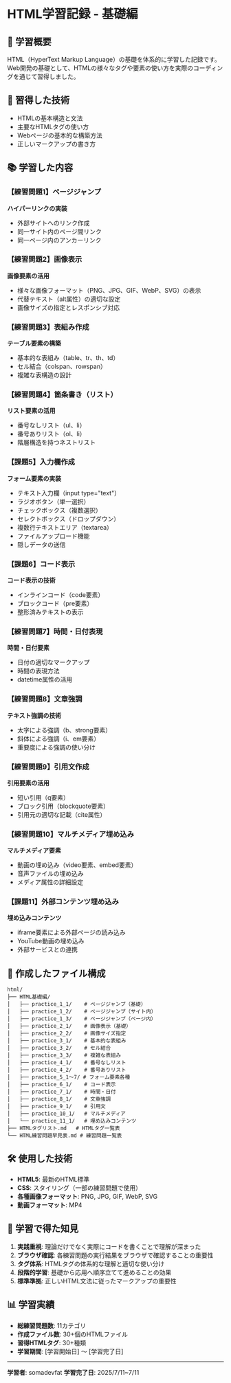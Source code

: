 # HTML学習記録 - 基礎編

## 📖 学習概要
HTML（HyperText Markup Language）の基礎を体系的に学習した記録です。  
Web開発の基礎として、HTMLの様々なタグや要素の使い方を実際のコーディングを通じて習得しました。

## 🎯 習得した技術
- HTMLの基本構造と文法
- 主要なHTMLタグの使い方
- Webページの基本的な構築方法
- 正しいマークアップの書き方

## 📚 学習した内容

### 【練習問題1】ページジャンプ
**ハイパーリンクの実装**
- 外部サイトへのリンク作成
- 同一サイト内のページ間リンク
- 同一ページ内のアンカーリンク

### 【練習問題2】画像表示
**画像要素の活用**
- 様々な画像フォーマット（PNG、JPG、GIF、WebP、SVG）の表示
- 代替テキスト（alt属性）の適切な設定
- 画像サイズの指定とレスポンシブ対応

### 【練習問題3】表組み作成
**テーブル要素の構築**
- 基本的な表組み（table、tr、th、td）
- セル結合（colspan、rowspan）
- 複雑な表構造の設計

### 【練習問題4】箇条書き（リスト）
**リスト要素の活用**
- 番号なしリスト（ul、li）
- 番号ありリスト（ol、li）
- 階層構造を持つネストリスト

### 【課題5】入力欄作成
**フォーム要素の実装**
- テキスト入力欄（input type="text"）
- ラジオボタン（単一選択）
- チェックボックス（複数選択）
- セレクトボックス（ドロップダウン）
- 複数行テキストエリア（textarea）
- ファイルアップロード機能
- 隠しデータの送信

### 【課題6】コード表示
**コード表示の技術**
- インラインコード（code要素）
- ブロックコード（pre要素）
- 整形済みテキストの表示

### 【練習問題7】時間・日付表現
**時間・日付要素**
- 日付の適切なマークアップ
- 時間の表現方法
- datetime属性の活用

### 【練習問題8】文章強調
**テキスト強調の技術**
- 太字による強調（b、strong要素）
- 斜体による強調（i、em要素）
- 重要度による強調の使い分け

### 【練習問題9】引用文作成
**引用要素の活用**
- 短い引用（q要素）
- ブロック引用（blockquote要素）
- 引用元の適切な記載（cite属性）

### 【練習問題10】マルチメディア埋め込み
**マルチメディア要素**
- 動画の埋め込み（video要素、embed要素）
- 音声ファイルの埋め込み
- メディア属性の詳細設定

### 【課題11】外部コンテンツ埋め込み
**埋め込みコンテンツ**
- iframe要素による外部ページの読み込み
- YouTube動画の埋め込み
- 外部サービスとの連携

## 📁 作成したファイル構成
```
html/
├── HTML基礎編/
│   ├── practice_1_1/    # ページジャンプ（基礎）
│   ├── practice_1_2/    # ページジャンプ（サイト内）
│   ├── practice_1_3/    # ページジャンプ（ページ内）
│   ├── practice_2_1/    # 画像表示（基礎）
│   ├── practice_2_2/    # 画像サイズ指定
│   ├── practice_3_1/    # 基本的な表組み
│   ├── practice_3_2/    # セル結合
│   ├── practice_3_3/    # 複雑な表組み
│   ├── practice_4_1/    # 番号なしリスト
│   ├── practice_4_2/    # 番号ありリスト
│   ├── practice_5_1～7/ # フォーム要素各種
│   ├── practice_6_1/    # コード表示
│   ├── practice_7_1/    # 時間・日付
│   ├── practice_8_1/    # 文章強調
│   ├── practice_9_1/    # 引用文
│   ├── practice_10_1/   # マルチメディア
│   └── practice_11_1/   # 埋め込みコンテンツ
├── HTMLタグリスト.md   # HTMLタグ一覧表
└── HTML練習問題早見表.md # 練習問題一覧表
```

## 🛠️ 使用した技術
- **HTML5**: 最新のHTML標準
- **CSS**: スタイリング（一部の練習問題で使用）
- **各種画像フォーマット**: PNG, JPG, GIF, WebP, SVG
- **動画フォーマット**: MP4

## 📝 学習で得た知見
1. **実践重視**: 理論だけでなく実際にコードを書くことで理解が深まった
2. **ブラウザ確認**: 各練習問題の実行結果をブラウザで確認することの重要性
3. **タグ体系**: HTMLタグの体系的な理解と適切な使い分け
4. **段階的学習**: 基礎から応用へ順序立てて進めることの効果
5. **標準準拠**: 正しいHTML文法に従ったマークアップの重要性

## 📊 学習実績
- **総練習問題数**: 11カテゴリ
- **作成ファイル数**: 30+個のHTMLファイル
- **習得HTMLタグ**: 30+種類
- **学習期間**: [学習開始日] ～ [学習完了日]

---

**学習者**: somadevfat
**学習完了日**: 2025/7/11~7/11